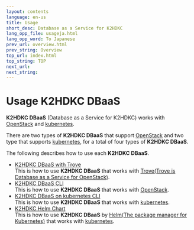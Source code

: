 ```yaml
---
layout: contents
language: en-us
title: Usage
short_desc: Database as a Service for K2HDKC
lang_opp_file: usageja.html
lang_opp_word: To Japanese
prev_url: overview.html
prev_string: Overview
top_url: index.html
top_string: TOP
next_url: 
next_string: 
---
```


# Usage K2HDKC DBaaS

**K2HDKC DBaaS** (Database as a Service for K2HDKC) works with [OpenStack](https://www.openstack.org/) and [kubernetes](https://kubernetes.io/).  

There are two types of **K2HDKC DBaaS** that support [OpenStack](https://www.openstack.org/) and two type that supports [kubernetes](https://kubernetes.io/), for a total of four types of **K2HDKC DBaaS**.  

The following describes how to use each **K2HDKC DBaaS**.  

- [K2HDKC DBaaS with Trove](usage_trove.html)  
This is how to use **K2HDKC DBaaS** that works with [Trove(Trove is Database as a Service for OpenStack)](https://wiki.openstack.org/wiki/Trove).
- [K2HDKC DBaaS CLI](usage_cli.html)  
This is how to use **K2HDKC DBaaS** that works with [OpenStack](https://www.openstack.org/).
- [K2HDKC DBaaS on kubernetes CLI](usage_k8s_cli.html)  
This is how to use **K2HDKC DBaaS** that works with [kubernetes](https://kubernetes.io/).
- [K2HDKC Helm Chart](usage_helm_chart.html)  
This is how to use **K2HDKC DBaaS** by [Helm(The package manager for Kubernetes)](https://helm.sh/) that works with [kubernetes](https://kubernetes.io/).
